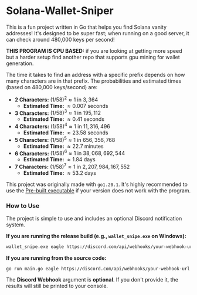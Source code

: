 # Solana-Wallet-Sniper

This is a fun project written in Go that helps you find Solana vanity addresses! It's designed to be super fast; when running on a good server, it can check around 480,000 keys per second!

**THIS PROGRAM IS CPU BASED:** if you are looking at getting more speed but a harder setup find another repo that supports gpu mining for wallet generation.

The time it takes to find an address with a specific prefix depends on how many characters are in that prefix. The probabilities and estimated times (based on 480,000 keys/second) are:

* **2 Characters:** $(1/58)^2 \approx 1 \text{ in } 3,364$
  * **Estimated Time:** $\approx 0.007 \text{ seconds}$
* **3 Characters:** $(1/58)^3 \approx 1 \text{ in } 195,112$
  * **Estimated Time:** $\approx 0.41 \text{ seconds}$
* **4 Characters:** $(1/58)^4 \approx 1 \text{ in } 11,316,496$
  * **Estimated Time:** $\approx 23.58 \text{ seconds}$
* **5 Characters:** $(1/58)^5 \approx 1 \text{ in } 656,356,768$
  * **Estimated Time:** $\approx 22.7 \text{ minutes}$
* **6 Characters:** $(1/58)^6 \approx 1 \text{ in } 38,068,692,544$
  * **Estimated Time:** $\approx 1.84 \text{ days}$
* **7 Characters:** $(1/58)^7 \approx 1 \text{ in } 2,207,984,167,552$
  * **Estimated Time:** $\approx 53.2 \text{ days}$

This project was originally made with `go1.20.1`. It's highly recommended to use the [Pre-built executable](https://github.com/LiteEagle262/Solana-Wallet-Sniper/releases/tag/v1) if your version does not work with the program.

### How to Use

The project is simple to use and includes an optional Discord notification system.

**If you are running the release build (e.g., `wallet_snipe.exe` on Windows):**

```bash
wallet_snipe.exe eagle https://discord.com/api/webhooks/your-webhook-url
```

**If you are running from the source code:**
```
go run main.go eagle https://discord.com/api/webhooks/your-webhook-url
```

The **Discord Webhook** argument is **optional**. If you don't provide it, the results will still be printed to your console.

